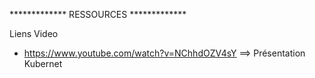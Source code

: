 ************* RESSOURCES *************

Liens Video 
- https://www.youtube.com/watch?v=NChhdOZV4sY ==> Présentation Kubernet